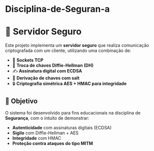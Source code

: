 # Disciplina-de-Seguran-a

# 🔐 Servidor Seguro

Este projeto implementa um **servidor seguro** que realiza comunicação criptografada com um cliente, utilizando uma combinação de:

- 📡 **Sockets TCP**
- 🔑 **Troca de chaves Diffie-Hellman (DH)**
- ✍️ **Assinatura digital com ECDSA**
- 🧂 **Derivação de chaves com salt**
- 🔒 **Criptografia simétrica AES + HMAC para integridade**

## 🧠 Objetivo

O sistema foi desenvolvido para fins educacionais na disciplina de **Segurança**, com o intuito de demonstrar:

- **Autenticidade** com assinaturas digitais (ECDSA)
- **Sigilo** com Diffie-Hellman + AES
- **Integridade** com HMAC
- **Proteção contra ataques do tipo MITM**
